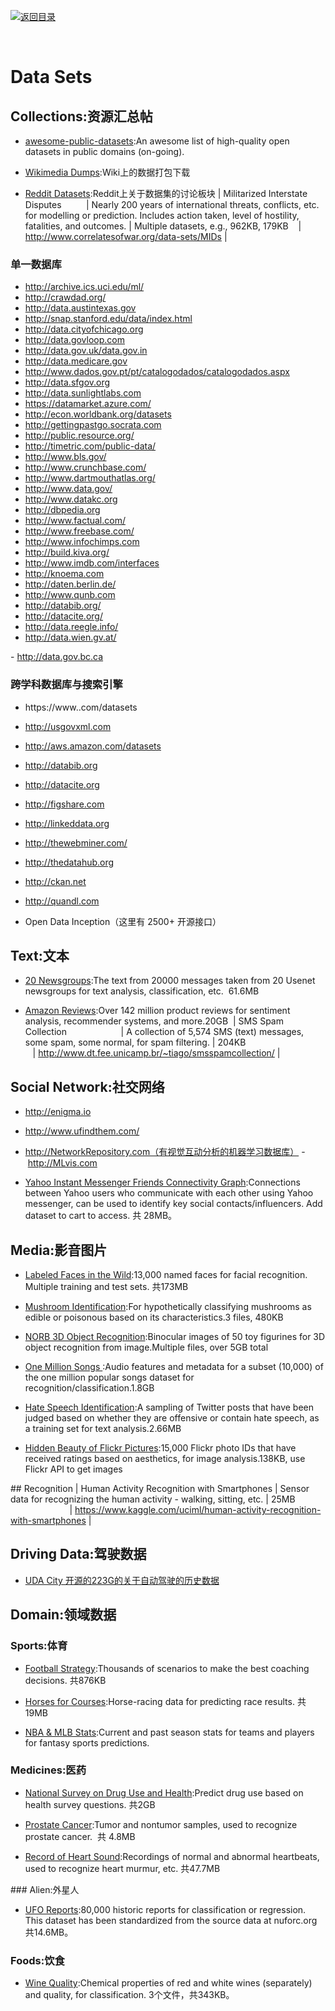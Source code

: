 [![返回目录](https://parg.co/UGo)](https://parg.co/b4z) 


 


 


 


﻿
# Data Sets


## Collections:资源汇总帖



- [awesome-public-datasets](https://github.com/caesar0301/awesome-public-datasets):An awesome list of high-quality open datasets in public domains (on-going).

- [Wikimedia Dumps](https://dumps.wikimedia.org):Wiki上的数据打包下载

- [Reddit Datasets](https://www.reddit.com/r/datasets/):Reddit上关于数据集的讨论板块
| Militarized Interstate Disputes          | Nearly 200 years of international threats, conflicts, etc. for modelling or prediction. Includes action taken, level of hostility, fatalities, and outcomes. | Multiple datasets, e.g., 962KB, 179KB    | http://www.correlatesofwar.org/data-sets/MIDs |


### 单一数据库


- http://archive.ics.uci.edu/ml/
- http://crawdad.org/
- http://data.austintexas.gov
- http://snap.stanford.edu/data/index.html
- http://data.cityofchicago.org
- http://data.govloop.com
- http://data.gov.uk/data.gov.in
- http://data.medicare.gov
- http://www.dados.gov.pt/pt/catalogodados/catalogodados.aspx
- http://data.sfgov.org
- http://data.sunlightlabs.com
- https://datamarket.azure.com/
- http://econ.worldbank.org/datasets
- http://gettingpastgo.socrata.com
- http://public.resource.org/
- http://timetric.com/public-data/
- http://www.bls.gov/
- http://www.crunchbase.com/
- http://www.dartmouthatlas.org/
- http://www.data.gov/
- http://www.datakc.org
- http://dbpedia.org
- http://www.factual.com/
- http://www.freebase.com/
- http://www.infochimps.com
- http://build.kiva.org/
- http://www.imdb.com/interfaces
- http://knoema.com
- http://daten.berlin.de/
- http://www.qunb.com
- http://databib.org/
- http://datacite.org/
- http://data.reegle.info/
- http://data.wien.gv.at/

- http://data.gov.bc.ca


### 跨学科数据库与搜索引擎
- https://www..com/datasets
- http://usgovxml.com
- http://aws.amazon.com/datasets
- http://databib.org
- http://datacite.org
- http://figshare.com
- http://linkeddata.org
- http://thewebminer.com/
- http://thedatahub.org
- http://ckan.net
- http://quandl.com

- Open Data Inception（这里有 2500+ 开源接口）


## Text:文本



- [20 Newsgroups](http://kdd.ics.uci.edu/databases/20newsgroups/20newsgroups.html):The text from 20000 messages taken from 20 Usenet newsgroups for text analysis, classification, etc.  61.6MB

- [Amazon Reviews](http://jmcauley.ucsd.edu/data/amazon/ ):Over 142 million product reviews for sentiment analysis, recommender systems, and more.20GB 
| SMS Spam Collection                      | A collection of 5,574 SMS (text) messages, some spam, some normal, for spam filtering. | 204KB                                    | http://www.dt.fee.unicamp.br/~tiago/smsspamcollection/ |



## Social Network:社交网络


- http://enigma.io
- http://www.ufindthem.com/
- http://NetworkRepository.com（有视觉互动分析的机器学习数据库）
- http://MLvis.com

- [Yahoo Instant Messenger Friends Connectivity Graph](http://webscope.sandbox.yahoo.com/catalog.php?datatype=g):Connections between Yahoo users who communicate with each other using Yahoo messenger, can be used to identify key social contacts/influencers. Add dataset to cart to access. 共 28MB。



## Media:影音图片

- [Labeled Faces in the Wild](http://vis-www.cs.umass.edu/lfw/):13,000 named faces for facial recognition. Multiple training and test sets. 共173MB

- [Mushroom Identification](http://archive.ics.uci.edu/ml/datasets/Mushroom):For hypothetically classifying mushrooms as edible or poisonous based on its characteristics.3 files, 480KB 

- [NORB 3D Object Recognition](http://www.cs.nyu.edu/~ylclab/data/norb-v1.0/):Binocular images of 50 toy figurines for 3D object recognition from image.Multiple files, over 5GB total 

- [One Million Songs ](http://labrosa.ee.columbia.edu/millionsong/):Audio features and metadata for a subset (10,000) of the one million popular songs dataset for recognition/classification.1.8GB

- [Hate Speech Identification](https://www.crowdflower.com/wp-content/uploads/2016/03/twitter-hate-speech-classifier-DFE-a845520.csv):A sampling of Twitter posts that have been judged based on whether they are offensive or contain hate speech, as a training set for text analysis.2.66MB

- [Hidden Beauty of Flickr Pictures](http://www.di.unito.it/~schifane/dataset/beauty-icwsm15/):15,000 Flickr photo IDs that have received ratings based on aesthetics, for image analysis.138KB, use Flickr API to get images


## Recognition
| Human Activity Recognition with Smartphones | Sensor data for recognizing the human activity - walking, sitting, etc. | 25MB                                     | https://www.kaggle.com/uciml/human-activity-recognition-with-smartphones |





## Driving Data:驾驶数据

- [UDA City 开源的223G的关于自动驾驶的历史数据](https://medium.com/udacity/open-sourcing-223gb-of-mountain-view-driving-data-f6b5593fbfa5#.nk7avwpuk)


## Domain:领域数据
### Sports:体育

- [Football Strategy](https://www.crowdflower.com/wp-content/uploads/2016/03/Football-Scenarios-DFE-832307.csv):Thousands of scenarios to make the best coaching decisions. 共876KB


- [Horses for Courses](https://www.kaggle.com/lukebyrne/horses-for-courses):Horse-racing data for predicting race results. 共 19MB


- [NBA & MLB Stats](http://www.dougstats.com/):Current and past season stats for teams and players for fantasy sports predictions.


### Medicines:医药

- [National Survey on Drug Use and Health](http://www.icpsr.umich.edu/icpsrweb/ICPSR/studies/34933):Predict drug use based on health survey questions. 共2GB

- [Prostate Cancer](http://mldata.org/repository/data/viewslug/prostate-cancer/):Tumor and nontumor samples, used to recognize prostate cancer.  共 4.8MB

- [Record of Heart Sound](http://mldata.org/repository/data/viewslug/record-of-heart-sound/):Recordings of normal and abnormal heartbeats, used to recognize heart murmur, etc. 共47.7MB


### Alien:外星人

- [UFO Reports](https://github.com/planetsig/ufo-reports):80,000 historic reports for classification or regression. This dataset has been standardized from the source data at nuforc.org 共14.6MB。


### Foods:饮食

- [Wine Quality](http://archive.ics.uci.edu/ml/datasets/Wine+Quality):Chemical properties of red and white wines (separately) and quality, for classification. 3个文件，共343KB。

